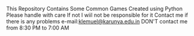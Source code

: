 This Repository Contains Some Common Games Created using Python
Please handle with care
If not I wiil not be responsible for it
Contact me if there is any problems
e-mail:klemuel@karunya.edu.in
DON'T contact me from 8:30 PM to 7:00 AM
